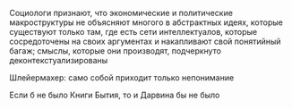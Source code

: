 Социологи признают, что экономические и политические макроструктуры не объясняют многого в абстрактных идеях, которые существуют только там, где есть сети интеллектуалов, которые сосредоточены на своих аргументах и накапливают свой понятийный багаж; смыслы, которые они производят, подчеркнуто деконтекстуализированы

Шлейермахер: само собой приходит только непонимание

Если б не было Книги Бытия, то и Дарвина бы не было
